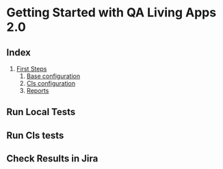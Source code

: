 # Getting Started with QA Living Apps 2.0

## Index
1. [First Steps](./documentation/FirstSteps.md)
   1. [Base configuration](./documentation/FirstSteps.md#base-configuration)
   2. [CIs configuration](./documentation/FirstSteps.md#cis)
   3. [Reports](./documentation/FirstSteps.md#reports)

## Run Local Tests

## Run CIs tests

## Check Results in Jira